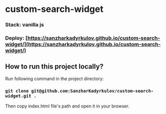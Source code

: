 # custom-search-widget
### Stack: vanilla js

### Deploy: [https://sanzharkadyrkulov.github.io/custom-search-widget/](https://sanzharkadyrkulov.github.io/custom-search-widget/)

## How to run this project locally?

Run following command in the project directory:

### `git clone git@github.com:SanzharKadyrkulov/custom-search-widget.git .`

Then copy index.html file's path and open it in your browser.
